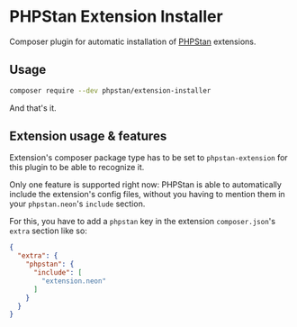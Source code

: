 # PHPStan Extension Installer

Composer plugin for automatic installation of [PHPStan](https://github.com/phpstan/phpstan) extensions.

## Usage

```bash
composer require --dev phpstan/extension-installer
```

And that's it.

## Extension usage & features

Extension's composer package type has to be set to `phpstan-extension` for this plugin to be able to recognize it.

Only one feature is supported right now: PHPStan is able to automatically include the extension's config files, without you having to mention them in your `phpstan.neon`'s `include` section.

For this, you have to add a `phpstan` key in the extension `composer.json`'s `extra` section like so: 

```json
{
  "extra": {
    "phpstan": {
      "include": [
        "extension.neon"
      ]
    }
  }
}
```
